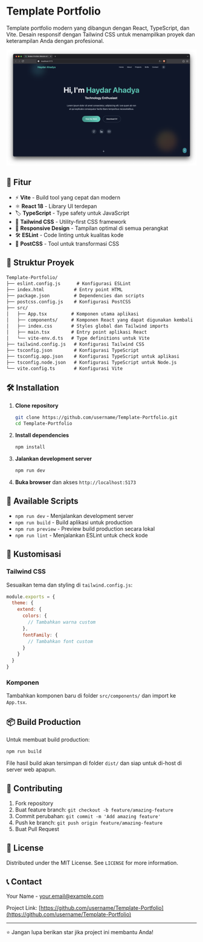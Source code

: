 # Template Portfolio

Template portfolio modern yang dibangun dengan React, TypeScript, dan Vite. Desain responsif dengan Tailwind CSS untuk menampilkan proyek dan keterampilan Anda dengan profesional.

![Portfolio Preview](./preview.png)

## 🚀 Fitur

- ⚡ **Vite** - Build tool yang cepat dan modern
- ⚛️ **React 18** - Library UI terdepan
- 🏷️ **TypeScript** - Type safety untuk JavaScript
- 🎨 **Tailwind CSS** - Utility-first CSS framework
- 📱 **Responsive Design** - Tampilan optimal di semua perangkat
- 🛠️ **ESLint** - Code linting untuk kualitas kode
- 🔧 **PostCSS** - Tool untuk transformasi CSS

## 📁 Struktur Proyek

```
Template-Portfolio/
├── eslint.config.js      # Konfigurasi ESLint
├── index.html           # Entry point HTML
├── package.json         # Dependencies dan scripts
├── postcss.config.js    # Konfigurasi PostCSS
├── src/
│   ├── App.tsx         # Komponen utama aplikasi
│   ├── components/     # Komponen React yang dapat digunakan kembali
│   ├── index.css       # Styles global dan Tailwind imports
│   ├── main.tsx        # Entry point aplikasi React
│   └── vite-env.d.ts   # Type definitions untuk Vite
├── tailwind.config.js   # Konfigurasi Tailwind CSS
├── tsconfig.json        # Konfigurasi TypeScript
├── tsconfig.app.json    # Konfigurasi TypeScript untuk aplikasi
├── tsconfig.node.json   # Konfigurasi TypeScript untuk Node.js
└── vite.config.ts       # Konfigurasi Vite
```

## 🛠️ Installation

1. **Clone repository**
   ```bash
   git clone https://github.com/username/Template-Portfolio.git
   cd Template-Portfolio
   ```

2. **Install dependencies**
   ```bash
   npm install
   ```

3. **Jalankan development server**
   ```bash
   npm run dev
   ```

4. **Buka browser** dan akses `http://localhost:5173`

## 📜 Available Scripts

- `npm run dev` - Menjalankan development server
- `npm run build` - Build aplikasi untuk production
- `npm run preview` - Preview build production secara lokal
- `npm run lint` - Menjalankan ESLint untuk check kode

## 🎨 Kustomisasi

### Tailwind CSS
Sesuaikan tema dan styling di `tailwind.config.js`:
```javascript
module.exports = {
  theme: {
    extend: {
      colors: {
        // Tambahkan warna custom
      },
      fontFamily: {
        // Tambahkan font custom
      }
    }
  }
}
```

### Komponen
Tambahkan komponen baru di folder `src/components/` dan import ke `App.tsx`.

## 📦 Build Production

Untuk membuat build production:
```bash
npm run build
```

File hasil build akan tersimpan di folder `dist/` dan siap untuk di-host di server web apapun.

## 🤝 Contributing

1. Fork repository
2. Buat feature branch: `git checkout -b feature/amazing-feature`
3. Commit perubahan: `git commit -m 'Add amazing feature'`
4. Push ke branch: `git push origin feature/amazing-feature`
5. Buat Pull Request

## 📄 License

Distributed under the MIT License. See `LICENSE` for more information.

## 📞 Contact

Your Name - [your.email@example.com](mailto:your.email@example.com)

Project Link: [https://github.com/username/Template-Portfolio](https://github.com/username/Template-Portfolio)

---

⭐ Jangan lupa berikan star jika project ini membantu Anda!